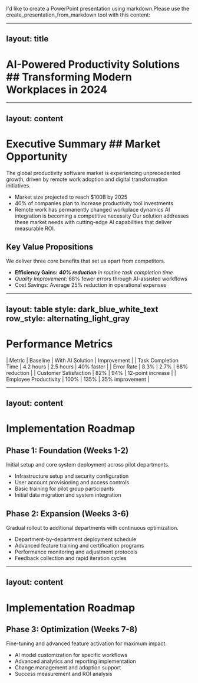 I'd like to create a PowerPoint presentation using markdown.Please use the create_presentation_from_markdown tool with this content:

---
layout: title
---
# AI-Powered Productivity Solutions ## Transforming Modern Workplaces in 2024

---
layout: content
---
# Executive Summary ## Market Opportunity
The global productivity software market is experiencing unprecedented growth, driven by remote work adoption and digital transformation initiatives.
- Market size projected to reach $100B by 2025
- 40% of companies plan to increase productivity tool investments
- Remote work has permanently changed workplace dynamics
AI integration is becoming a competitive necessity Our solution addresses these market needs with cutting-edge AI capabilities that deliver measurable ROI.

## Key Value Propositions
We deliver three core benefits that set us apart from competitors.
- **Efficiency Gains:** ***40% reduction*** *in routine task completion time*
- _Quality Improvement:_ 68% fewer errors through AI-assisted workflows
- Cost Savings: Average 25% reduction in operational expenses

---
layout: table style: dark_blue_white_text row_style: alternating_light_gray
---
# Performance Metrics
 | Metric | Baseline | With AI Solution | Improvement |
 | Task Completion Time | 4.2 hours | 2.5 hours | 40% faster |
 | Error Rate | 8.3% | 2.7% | 68% reduction | | Customer Satisfaction | 82% | 94% | 12-point increase |
 | Employee Productivity | 100% | 135% | 35% improvement |

 ---
 layout: content
 ---
# Implementation Roadmap

## Phase 1: Foundation (Weeks 1-2)
Initial setup and core system deployment across pilot departments.
- Infrastructure setup and security configuration
- User account provisioning and access controls
- Basic training for pilot group participants
- Initial data migration and system integration

## Phase 2: Expansion (Weeks 3-6)
Gradual rollout to additional departments with continuous optimization.
- Department-by-department deployment schedule
- Advanced feature training and certification programs
- Performance monitoring and adjustment protocols
- Feedback collection and rapid iteration cycles

 ---
 layout: content
 ---
# Implementation Roadmap

## Phase 3: Optimization (Weeks 7-8)
Fine-tuning and advanced feature activation for maximum impact.
- AI model customization for specific workflows
- Advanced analytics and reporting implementation
- Change management and adoption support
- Success measurement and ROI analysis
